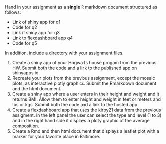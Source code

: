 Hand in your assignment as a **single** R markdown document structured as follows:

* Link of shiny app for q1
* Code for q2
* Link if shiny app for q3
* Link to flexdashboard app q4
* Code for q5

In addition, include a directory with your assignment files.

1. Create a shiny app of your Hogwarts house progam from the previous HW. Submit both the code and a link to the published app on shinyapps.io
2. Recreate your plots from the previous assignment, except the mosaic plots, as interactive plotly graphics. Submit the Rmarkdown document and the html document.
3. Create a shiny app where a user enters in their height and weight and it returns BMI. Allow them to enter height and weight in feet or meters and lbs or kgs. Submit both the code and a link to the hosted app.
4. Create a flexdashboard app that uses the kirby21 data from the previous assigment. In the left panel the user can select the type and level (1 to 3) and in the right hand side it displays a ploty graphic of the average composition.
5. Create a Rmd and then html document that displays a leaflet plot with a marker for your favorite place in Baltimore.
